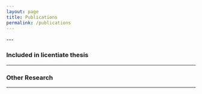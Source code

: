 ```yaml
---
layout: page
title: Publications
permalink: /publications
---
```


<!-- ### Ongoing
 -->---



### Included in licentiate thesis
----

### Other Research
----


